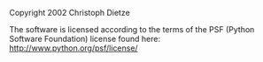 Copyright 2002 Christoph Dietze

The software is licensed according to the terms of the PSF (Python Software Foundation) license found here: http://www.python.org/psf/license/
